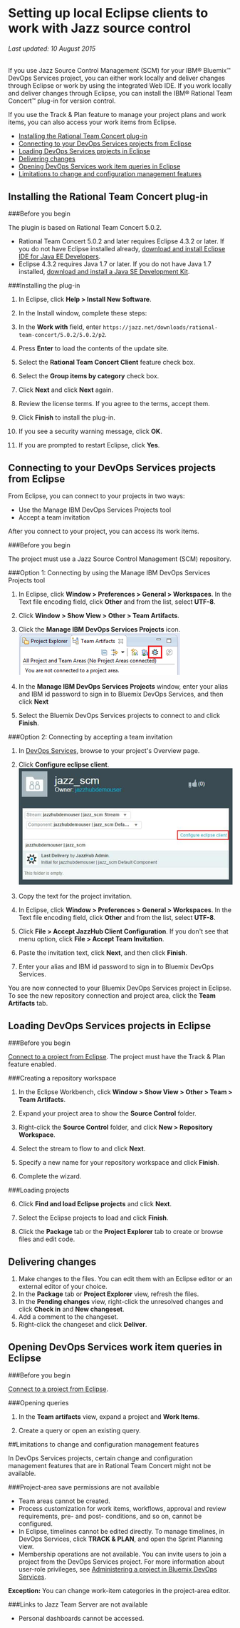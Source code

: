 # Setting up local Eclipse clients to work with Jazz source control

###### Last updated: 10 August 2015

If you use Jazz Source Control Management (SCM) for your IBM&reg; Bluemix&trade; DevOps Services project, you can either work locally and deliver changes through Eclipse or work by using the integrated Web IDE. If you work locally and deliver changes through Eclipse, you can install the IBM&reg; Rational Team Concert&trade; plug-in for version control.

If you use the Track & Plan feature to manage your project plans and work items, you can also access your work items from Eclipse.

* [Installing the Rational Team Concert plug-in](#install_eclipse_and_the_rational_team_concert_plugin)
* [Connecting to your DevOps Services projects from Eclipse](#connect_to_your_devops_services_projects_from_eclipse)
* [Loading DevOps Services projects in Eclipse](#import_code_into_eclipse_from_jazz_source_control)
* [Delivering changes](#delivering)
* [Opening DevOps Services work item queries in Eclipse](#work_items)
* [Limitations to change and configuration management features](#limitations)

<a name='install_eclipse_and_the_rational_team_concert_plugin'></a>
## Installing the Rational Team Concert plug-in


###Before you begin 

The plugin is based on Rational Team Concert 5.0.2. 
* Rational Team Concert 5.0.2 and later requires Eclipse 4.3.2 or later. If you do not have Eclipse installed already, [download and install Eclipse IDE for Java EE Developers](http://www.eclipse.org/downloads/packages/eclipse-ide-java-ee-developers/keplersr2).
* Eclipse 4.3.2 requires Java 1.7 or later. If you do not have Java 1.7 installed, [download and install a Java SE Development Kit](http://www.ibm.com/developerworks/java/jdk/).

###Installing the plug-in

1. In Eclipse, click **Help > Install New Software**.

2. In the Install window, complete these steps:
  1. In the **Work with** field, enter `https://jazz.net/downloads/rational-team-concert/5.0.2/5.0.2/p2`.
  2. Press **Enter** to load the contents of the update site.
  3. Select the **Rational Team Concert Client** feature check box.
  4. Select the **Group items by category** check box.
  5. Click **Next** and click **Next** again.
  6. Review the license terms. If you agree to the terms, accept them.
  7. Click **Finish** to install the plug-in.

3. If you see a security warning message, click **OK**.

4. If you are prompted to restart Eclipse, click **Yes**.

<a name='connect_to_your_devops_services_projects_from_eclipse'></a>
## Connecting to your DevOps Services projects from Eclipse

From Eclipse, you can connect to your projects in two ways:

 * Use the Manage IBM DevOps Services Projects tool
 * Accept a team invitation

After you connect to your project, you can access its work items.

###Before you begin

The project must use a Jazz Source Control Management (SCM) repository.

###Option 1: Connecting by using the Manage IBM DevOps Services Projects tool

1. In Eclipse, click **Window > Preferences > General > Workspaces**. In the Text file encoding field, click **Other** and from the list, select **UTF-8**.

2. Click **Window > Show View > Other > Team Artifacts**.

3. Click the **Manage IBM DevOps Services Projects** icon.
 ![Manage JazzHub Projects button within the Team Artifacts View](./images/jazzhubfeature.png)

4. In the **Manage IBM DevOps Services Projects** window, enter your alias and IBM id password to sign in to Bluemix DevOps Services, and then click **Next**

5. Select the Bluemix DevOps Services projects to connect to and click **Finish**.

###Option 2: Connecting by accepting a team invitation

1. In [DevOps Services](https://hub.jazz.net/), browse to your project's Overview page.

2. Click **Configure eclipse client**. 
![Configure eclipse button on the project overview](images/configure-eclipse.jpg)

3. Copy the text for the project invitation.

4. In Eclipse, click **Window > Preferences > General > Workspaces**. In the Text file encoding field, click **Other** and from the list, select **UTF-8**.

5. Click **File > Accept JazzHub Client Configuration**. If you don't see that menu option, click **File > Accept Team Invitation**.

6. Paste the invitation text, click **Next**, and then click **Finish**.

7. Enter your alias and IBM id password to sign in to Bluemix DevOps Services.


You are now connected to your Bluemix DevOps Services project in Eclipse. To see the new repository connection and project area, click the **Team Artifacts** tab.

<a name='import_code_into_eclipse_from_jazz_source_control'></a>
## Loading DevOps Services projects in Eclipse

###Before you begin

[Connect to a project from Eclipse](#connect_to_your_devops_services_projects_from_eclipse). The project must have the Track & Plan feature enabled.

###Creating a repository workspace

1. In the Eclipse Workbench,  click **Window > Show View > Other > Team > Team Artifacts**.

2. Expand your project area to show the **Source Control** folder.

3. Right-click the **Source Control** folder, and click **New > Repository Workspace**.

4. Select the stream to flow to and click **Next**. 

4. Specify a new name for your repository workspace and click **Finish**.

5. Complete the wizard.

###Loading projects

6. Click **Find and load Eclipse projects** and click **Next**.

7. Select the Eclipse projects to load and click **Finish**.

8. Click the **Package** tab or the **Project Explorer** tab to create or browse files and edit code.


<a name='delivering'></a>
## Delivering changes

1. Make changes to the files. You can edit them with an Eclipse editor or an external editor of your choice.
2. In the **Package** tab or **Project Explorer** view, refresh the files.
3. In the **Pending changes** view, right-click the unresolved changes and click **Check in** and **New changeset**.
4. Add a comment to the changeset.
5. Right-click the changeset and click **Deliver**.


<a name='work_items'></a>

## Opening DevOps Services work item queries in Eclipse

###Before you begin

[Connect to a project from Eclipse](#connect_to_your_devops_services_projects_from_eclipse). 

###Opening queries

1. In the **Team artifacts** view, expand a project and **Work Items**.

2. Create a query or open an existing query.

<a name='limitations'></a>

##Limitations to change and configuration management features

In DevOps Services projects, certain change and configuration management features that are in Rational Team Concert might not be available.

###Project-area save permissions are not available

+ Team areas cannot be created.
+ Process customization for work items, workflows, approval and review requirements, pre- and post- conditions, and so on, cannot be configured.
+ In Eclipse, timelines cannot be edited directly. To manage timelines, in DevOps Services, click **TRACK & PLAN**, and open the Sprint Planning view.
+ Membership operations are not available. You can invite users to join a project from the DevOps Services project. For more information about user-role privileges, see [Administering a project in Bluemix DevOps Services](../projectadmin/).

**Exception:** You can change work-item categories in the project-area editor.

###Links to Jazz Team Server are not available
+ Personal dashboards cannot be accessed.




[18]: https://developer.ibm.com/answers/questions/?community=devops-services (Bluemix DevOps Services forum)
[19]: mailto:hub%40jazz.net
[20]: /docs
